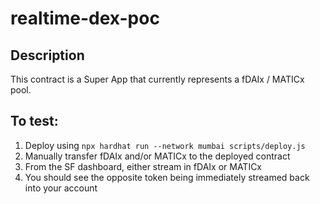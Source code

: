 # realtime-dex-poc
## Description
This contract is a Super App that currently represents a fDAIx / MATICx pool.

## To test:
1) Deploy using ```npx hardhat run --network mumbai scripts/deploy.js```
2) Manually transfer fDAIx and/or MATICx to the deployed contract
3) From the SF dashboard, either stream in fDAIx or MATICx
4) You should see the opposite token being immediately streamed back into your account
